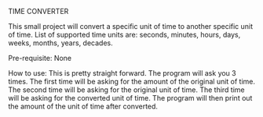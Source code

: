 TIME CONVERTER

This small project will convert a specific unit of time to another specific unit of time. List of supported time units are: seconds, minutes, hours, days, weeks, months, years, decades.

Pre-requisite: None

How to use:
This is pretty straight forward. The program will ask you 3 times. The first time will be asking for the amount of the original unit of time. The second time will be asking for the original unit of time. The third time will be asking for the converted unit of time. The program will then print out the amount of the unit of time after converted.

